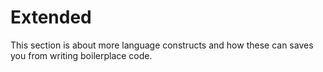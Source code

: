# Extended

This section is about more language constructs and how these can saves you from writing boilerplace code.